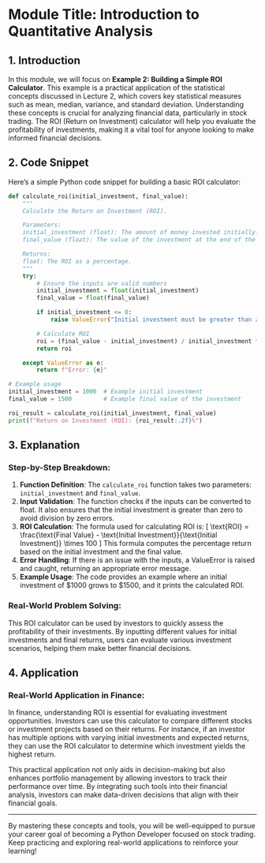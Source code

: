 # Module Title: Introduction to Quantitative Analysis

## 1. Introduction
In this module, we will focus on **Example 2: Building a Simple ROI Calculator**. This example is a practical application of the statistical concepts discussed in Lecture 2, which covers key statistical measures such as mean, median, variance, and standard deviation. Understanding these concepts is crucial for analyzing financial data, particularly in stock trading. The ROI (Return on Investment) calculator will help you evaluate the profitability of investments, making it a vital tool for anyone looking to make informed financial decisions.

## 2. Code Snippet
Here’s a simple Python code snippet for building a basic ROI calculator:

```python
def calculate_roi(initial_investment, final_value):
    """
    Calculate the Return on Investment (ROI).

    Parameters:
    initial_investment (float): The amount of money invested initially.
    final_value (float): The value of the investment at the end of the period.

    Returns:
    float: The ROI as a percentage.
    """
    try:
        # Ensure the inputs are valid numbers
        initial_investment = float(initial_investment)
        final_value = float(final_value)

        if initial_investment <= 0:
            raise ValueError("Initial investment must be greater than zero.")

        # Calculate ROI
        roi = (final_value - initial_investment) / initial_investment * 100
        return roi

    except ValueError as e:
        return f"Error: {e}"

# Example usage
initial_investment = 1000  # Example initial investment
final_value = 1500         # Example final value of the investment

roi_result = calculate_roi(initial_investment, final_value)
print(f"Return on Investment (ROI): {roi_result:.2f}%")
```

## 3. Explanation
### Step-by-Step Breakdown:
1. **Function Definition**: The `calculate_roi` function takes two parameters: `initial_investment` and `final_value`.
2. **Input Validation**: The function checks if the inputs can be converted to float. It also ensures that the initial investment is greater than zero to avoid division by zero errors.
3. **ROI Calculation**: The formula used for calculating ROI is:
   \[
   \text{ROI} = \frac{\text{Final Value} - \text{Initial Investment}}{\text{Initial Investment}} \times 100
   \]
   This formula computes the percentage return based on the initial investment and the final value.
4. **Error Handling**: If there is an issue with the inputs, a ValueError is raised and caught, returning an appropriate error message.
5. **Example Usage**: The code provides an example where an initial investment of $1000 grows to $1500, and it prints the calculated ROI.

### Real-World Problem Solving:
This ROI calculator can be used by investors to quickly assess the profitability of their investments. By inputting different values for initial investments and final returns, users can evaluate various investment scenarios, helping them make better financial decisions.

## 4. Application
### Real-World Application in Finance:
In finance, understanding ROI is essential for evaluating investment opportunities. Investors can use this calculator to compare different stocks or investment projects based on their returns. For instance, if an investor has multiple options with varying initial investments and expected returns, they can use the ROI calculator to determine which investment yields the highest return.

This practical application not only aids in decision-making but also enhances portfolio management by allowing investors to track their performance over time. By integrating such tools into their financial analysis, investors can make data-driven decisions that align with their financial goals.

---

By mastering these concepts and tools, you will be well-equipped to pursue your career goal of becoming a Python Developer focused on stock trading. Keep practicing and exploring real-world applications to reinforce your learning!